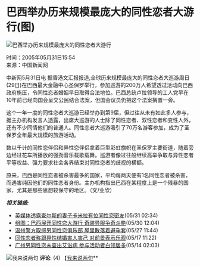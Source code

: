 # 巴西举办历来规模最庞大的同性恋者大游行(图)

![巴西举办历来规模最庞大的同性恋者大游行](https://photocdn.sohu.com/20050531/Img225772228.jpg)

时间：2005年05月31日15:54  
来源：中国新闻网  

中新网5月31日电 据香港文汇报报道,全球历来规模最庞大的同性恋者大巡游周日(29日)在巴西最大金融中心圣保罗举行，参加巡游的200万人希望透过活动向巴西政府施压，令同性恋者婚姻早日取得合法地位。巴西总统卢拉领导的工人党早在10年前已经向国会呈交公民结合法案，但国会议员仍把这个法案搁置一旁。

这个一年一度的同性恋者大巡游已经举办到第9届，但过往从未有如此多人参与，据主办机构发言人透露，出席大巡游的人士除了同性恋者、双性恋者和变性人外，还有不少同情他们的普通人。同性恋者大巡游吸引了70万名游客参加，成为了圣保罗全年最大规模的旅游活动。

数以千计的同性恋伴侣和异性恋伴侣拿着巨型彩虹旗帜在圣保罗主要街道，随着旁边经过花车所播放的强劲音乐载歌载舞。巡游者像过往般继续高举争取与异性恋者平等权益、强力要求社会各界结束对同性恋者的歧视的横额。

原来，巴西是同性恋者被杀害最多的国家，平均每两天便有1名同性恋者被杀害，而遇害纯因他们的同性恋者身份。主办机构指出巴西在某程度上是一个残暴的国家，尤其是那些思想较保守的地区。（文/业欣）

***相关链接:***  
- [英媒体透露查尔斯的妻子卡米拉有位同性恋密友](https://news.sohu.com/20050531/n225760611.shtml)(05/31 02:34)  
- [组图：巴西展开同性恋大游行 奇装异服争奇斗艳](https://news.sohu.com/20050530/n225753462.shtml)(05/30 12:04)  
- [温州警方取缔男同性恋俱乐部 屋里散落着避孕套](https://news.sohu.com/20050527/n225726804.shtml)(05/27 11:44)  
- [同性恋者称跟异性结婚害人害己 对前景表示乐观](https://news.sohu.com/20050517/n225596723.shtml)(05/17 11:22)  
- [广州男同性恋未查出艾滋病 参与活动者白领居多](https://news.sohu.com/20050514/n225557154.shtml)(05/14 02:03)  

![我来说两句](https://images.sohu.com/ccc.gif)
**评论**: (4) 【[我来说两句](https://comment.news.sohu.com/comment/topic.jsp?id=225772227)**